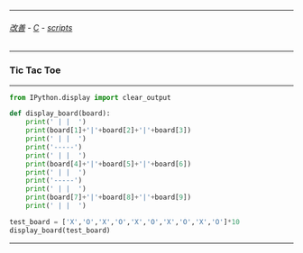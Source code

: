 
---

###### [改善](https://github.com/ttltrk/0C/blob/master/README.MD) - [C](https://github.com/ttltrk/PRG/blob/master/CODING.MD) - [scripts](https://github.com/ttltrk/PRG/blob/master/APPS.MD)

---

### Tic Tac Toe

---

```python
from IPython.display import clear_output

def display_board(board):
    print(' | |  ')
    print(board[1]+'|'+board[2]+'|'+board[3])
    print(' | |  ')
    print('-----')
    print(' | |  ')
    print(board[4]+'|'+board[5]+'|'+board[6])
    print(' | |  ')
    print('-----')
    print(' | |  ')
    print(board[7]+'|'+board[8]+'|'+board[9])
    print(' | |  ')

test_board = ['X','O','X','O','X','O','X','O','X','O']*10
display_board(test_board)
```

---
